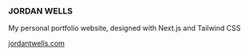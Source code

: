 ### JORDAN WELLS

My personal portfolio website, designed with Next.js and Tailwind CSS

[jordantwells.com](jordantwells.com)
